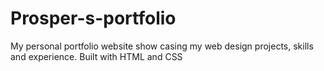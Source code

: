 # Prosper-s-portfolio
My personal portfolio website show casing my web design projects, skills and experience. Built with HTML and CSS

